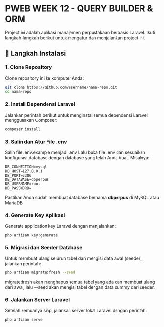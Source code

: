 # PWEB WEEK 12 - QUERY BUILDER & ORM

Project ini adalah aplikasi manajemen perpustakaan berbasis Laravel. Ikuti langkah-langkah berikut untuk mengatur dan menjalankan project ini.

## 🚀 Langkah Instalasi

### 1. Clone Repository
Clone repository ini ke komputer Anda:
```bash
git clone https://github.com/username/nama-repo.git
cd nama-repo
```

### 2. Install Dependensi Laravel
Jalankan perintah berikut untuk menginstal semua dependensi Laravel menggunakan Composer:
```bash
composer install
```

### 3. Salin dan Atur File .env
Salin file .env.example menjadi .env
Lalu buka file .env dan sesuaikan konfigurasi database dengan database yang telah Anda buat. Misalnya:
```env
DB_CONNECTION=mysql
DB_HOST=127.0.0.1
DB_PORT=3306
DB_DATABASE=dbperpus
DB_USERNAME=root
DB_PASSWORD=
```
Pastikan Anda sudah membuat database bernama **dbperpus** di MySQL atau MariaDB.

### 4. Generate Key Aplikasi
Generate application key Laravel dengan menjalankan:
```bash
php artisan key:generate
```

### 5. Migrasi dan Seeder Database
Untuk membuat ulang seluruh tabel dan mengisi data awal (seeder), jalankan perintah:
```bash
php artisan migrate:fresh --seed
```
migrate:fresh akan menghapus semua tabel yang ada dan membuat ulang dari awal, lalu --seed akan mengisi tabel dengan data dummy dari seeder.

### 6. Jalankan Server Laravel
Setelah semuanya siap, jalankan server lokal Laravel dengan perintah:
```bash
php artisan serve
```
